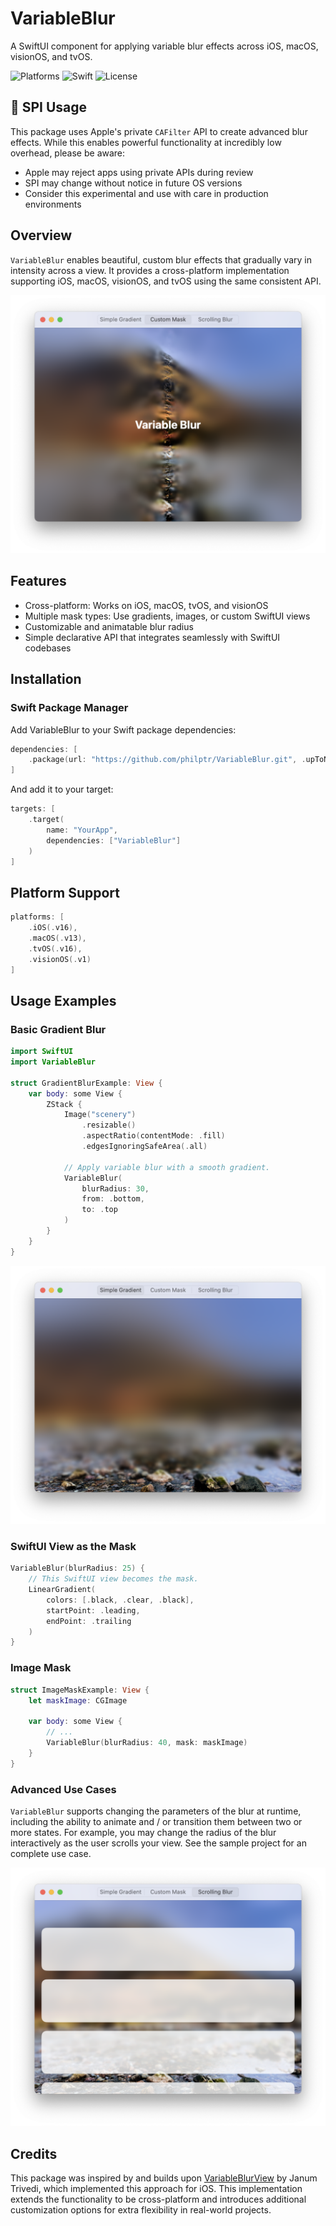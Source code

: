 # VariableBlur

A SwiftUI component for applying variable blur effects across iOS, macOS, visionOS, and tvOS.

![Platforms](https://img.shields.io/badge/Platforms-iOS%2016%2B%20%7C%20macOS%2013%2B%20%7C%20tvOS%2016%2B%20%7C%20visionOS%201%2B-blue)
![Swift](https://img.shields.io/badge/Swift-6.1%2B-orange)
![License](https://img.shields.io/badge/license-BSD--3--Clause-green)

## 🐉 SPI Usage

This package uses Apple's private `CAFilter` API to create advanced blur effects. While this enables powerful functionality at incredibly low overhead, please be aware:

- Apple may reject apps using private APIs during review
- SPI may change without notice in future OS versions
- Consider this experimental and use with care in production environments

## Overview

`VariableBlur` enables beautiful, custom blur effects that gradually vary in intensity across a view. It provides a cross-platform implementation supporting iOS, macOS, visionOS, and tvOS using the same consistent API.

![Variable Blur Example](./Assets/custom-mask.png)

## Features

- Cross-platform: Works on iOS, macOS, tvOS, and visionOS
- Multiple mask types: Use gradients, images, or custom SwiftUI views
- Customizable and animatable blur radius
- Simple declarative API that integrates seamlessly with SwiftUI codebases

## Installation

### Swift Package Manager

Add VariableBlur to your Swift package dependencies:

```swift
dependencies: [
    .package(url: "https://github.com/philptr/VariableBlur.git", .upToNextMajor(from: "1.0.0")),
]
```

And add it to your target:

```swift
targets: [
    .target(
        name: "YourApp",
        dependencies: ["VariableBlur"]
    )
]
```

## Platform Support

```swift
platforms: [
    .iOS(.v16),
    .macOS(.v13),
    .tvOS(.v16),
    .visionOS(.v1)
]
```

## Usage Examples

### Basic Gradient Blur

```swift
import SwiftUI
import VariableBlur

struct GradientBlurExample: View {
    var body: some View {
        ZStack {
            Image("scenery")
                .resizable()
                .aspectRatio(contentMode: .fill)
                .edgesIgnoringSafeArea(.all)
            
            // Apply variable blur with a smooth gradient.
            VariableBlur(
                blurRadius: 30,
                from: .bottom,
                to: .top
            )
        }
    }
}
```

![Variable Blur Example](./Assets/gradient-blur.png)

### SwiftUI View as the Mask

```swift
VariableBlur(blurRadius: 25) {
    // This SwiftUI view becomes the mask.
    LinearGradient(
        colors: [.black, .clear, .black],
        startPoint: .leading,
        endPoint: .trailing
    )
}
```

### Image Mask

```swift
struct ImageMaskExample: View {
    let maskImage: CGImage
    
    var body: some View {
        // ...
        VariableBlur(blurRadius: 40, mask: maskImage)
    }
}
```

### Advanced Use Cases

`VariableBlur` supports changing the parameters of the blur at runtime, including the ability to animate and / or transition them between two or more states. For example, you may change the radius of the blur interactively as the user scrolls your view. See the sample project for an complete use case.

![Variable Blur Example](./Assets/scrolling-blur.png)

## Credits

This package was inspired by and builds upon [VariableBlurView](https://github.com/jtrivedi/VariableBlurView) by Janum Trivedi, which implemented this approach for iOS. This implementation extends the functionality to be cross-platform and introduces additional customization options for extra flexibility in real-world projects.
